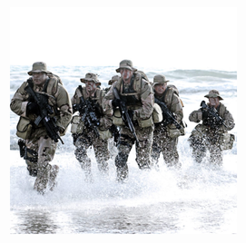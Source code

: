 <p align="center">
  <img src="/images/NavySEALs.png" width="400" title="Navy SEALs alignment="left" ">
</p>
